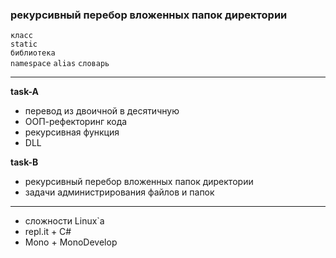 ### рекурсивный перебор вложенных папок директории

`класс`  
`static`  
`библиотека`  
`namespace`
`alias`
`словарь`  

---  

__task-A__  
* перевод из двоичной в десятичную  
* ООП-рефекторинг кода  
* рекурсивная функция  
* DLL

__task-B__  
* рекурсивный перебор вложенных папок директории
* задачи администрирования файлов и папок


---  
* сложности Linux`a
* repl.it + C#
* Mono + MonoDevelop


